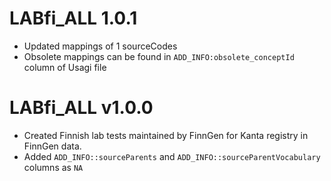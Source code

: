 # LABfi_ALL 1.0.1

- Updated mappings of 1 sourceCodes
- Obsolete mappings can be found in `ADD_INFO:obsolete_conceptId` column of Usagi file

# LABfi_ALL v1.0.0

- Created Finnish lab tests maintained by FinnGen for Kanta registry in FinnGen data.
- Added `ADD_INFO::sourceParents` and `ADD_INFO::sourceParentVocabulary` columns as `NA`

